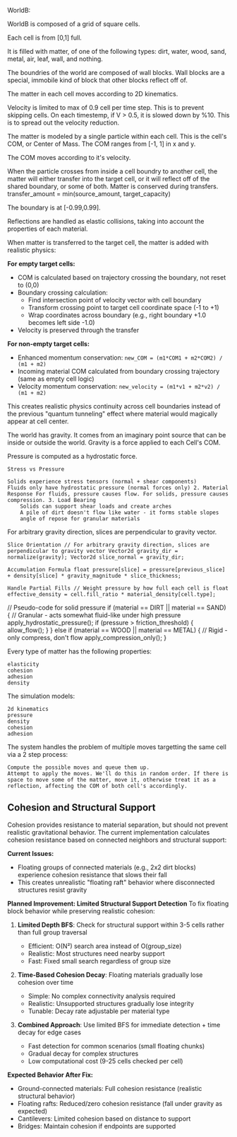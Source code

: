 WorldB:

WorldB is composed of a grid of square cells.

Each cell is from [0,1] full.

It is filled with matter, of one of the following types: dirt, water, wood, sand, metal, air, leaf, wall, and nothing.

The boundries of the world are composed of wall blocks.
Wall blocks are a special, immobile kind of block that other blocks reflect off of.

The matter in each cell moves according to 2D kinematics.

Velocity is limited to max of 0.9 cell per time step. This is to prevent skipping cells. On each timestemp, if V > 0.5, it is slowed down by %10. This is to spread out the velocity reduction.

The matter is modeled by a single particle within each cell.
This is the cell's COM, or Center of Mass. The COM ranges from [-1, 1] in x and y.

The COM moves according to it's velocity.

When the particle crosses from inside a cell boundry to another cell, the matter will either transfer into the target cell, or it will reflect off of the shared boundary, or some of both. Matter is conserved during transfers. transfer_amount = min(source_amount, target_capacity)

The boundary is at [-0.99,0.99].

Reflections are handled as elastic collisions, taking into account the properties of each material.

When matter is transferred to the target cell, the matter is added with realistic physics:

**For empty target cells:**
- COM is calculated based on trajectory crossing the boundary, not reset to (0,0)
- Boundary crossing calculation:
  - Find intersection point of velocity vector with cell boundary
  - Transform crossing point to target cell coordinate space (-1 to +1)
  - Wrap coordinates across boundary (e.g., right boundary +1.0 becomes left side -1.0)
- Velocity is preserved through the transfer

**For non-empty target cells:**
- Enhanced momentum conservation: `new_COM = (m1*COM1 + m2*COM2) / (m1 + m2)`
- Incoming material COM calculated from boundary crossing trajectory (same as empty cell logic)
- Velocity momentum conservation: `new_velocity = (m1*v1 + m2*v2) / (m1 + m2)`

This creates realistic physics continuity across cell boundaries instead of the previous "quantum tunneling" effect where material would magically appear at cell center.

The world has gravity. It comes from an imaginary point source that can be inside or outside the world. Gravity is a force applied to each Cell's COM.

Pressure is computed as a hydrostatic force.

    Stress vs Pressure

    Solids experience stress tensors (normal + shear components)
    Fluids only have hydrostatic pressure (normal forces only) 2. Material Response For fluids, pressure causes flow. For solids, pressure causes compression. 3. Load Bearing
        Solids can support shear loads and create arches
        A pile of dirt doesn't flow like water - it forms stable slopes
        angle of repose for granular materials

For arbitrary gravity direction, slices are perpendicular to gravity vector.

    Slice Orientation // For arbitrary gravity direction, slices are perpendicular to gravity vector Vector2d gravity_dir = normalize(gravity); Vector2d slice_normal = gravity_dir;

    Accumulation Formula float pressure[slice] = pressure[previous_slice] + density[slice] * gravity_magnitude * slice_thickness;

    Handle Partial Fills // Weight pressure by how full each cell is float effective_density = cell.fill_ratio * material_density[cell.type];

// Pseudo-code for solid pressure if (material == DIRT || material == SAND) { // Granular - acts somewhat fluid-like under high pressure apply_hydrostatic_pressure(); if (pressure > friction_threshold) { allow_flow(); } } else if (material == WOOD || material == METAL) { // Rigid - only compress, don't flow apply_compression_only(); }

Every type of matter has the following properties:

    elasticity
    cohesion
    adhesion
    density

The simulation models:

    2d kinematics
    pressure
    density
    cohesion
    adhesion

The system handles the problem of multiple moves targetting the same cell via a 2 step process:

    Compute the possible moves and queue them up.
    Attempt to apply the moves. We'll do this in random order. If there is space to move some of the matter, move it, otherwise treat it as a reflection, affecting the COM of both cell's accordingly.

## Cohesion and Structural Support

Cohesion provides resistance to material separation, but should not prevent realistic gravitational behavior. The current implementation calculates cohesion resistance based on connected neighbors and structural support:

**Current Issues:**
- Floating groups of connected materials (e.g., 2x2 dirt blocks) experience cohesion resistance that slows their fall
- This creates unrealistic "floating raft" behavior where disconnected structures resist gravity

**Planned Improvement: Limited Structural Support Detection**
To fix floating block behavior while preserving realistic cohesion:

1. **Limited Depth BFS**: Check for structural support within 3-5 cells rather than full group traversal
   - Efficient: O(N²) search area instead of O(group_size)
   - Realistic: Most structures need nearby support
   - Fast: Fixed small search regardless of group size

2. **Time-Based Cohesion Decay**: Floating materials gradually lose cohesion over time
   - Simple: No complex connectivity analysis required
   - Realistic: Unsupported structures gradually lose integrity
   - Tunable: Decay rate adjustable per material type

3. **Combined Approach**: Use limited BFS for immediate detection + time decay for edge cases
   - Fast detection for common scenarios (small floating chunks)
   - Gradual decay for complex structures
   - Low computational cost (9-25 cells checked per cell)

**Expected Behavior After Fix:**
- Ground-connected materials: Full cohesion resistance (realistic structural behavior)
- Floating rafts: Reduced/zero cohesion resistance (fall under gravity as expected)
- Cantilevers: Limited cohesion based on distance to support
- Bridges: Maintain cohesion if endpoints are supported

